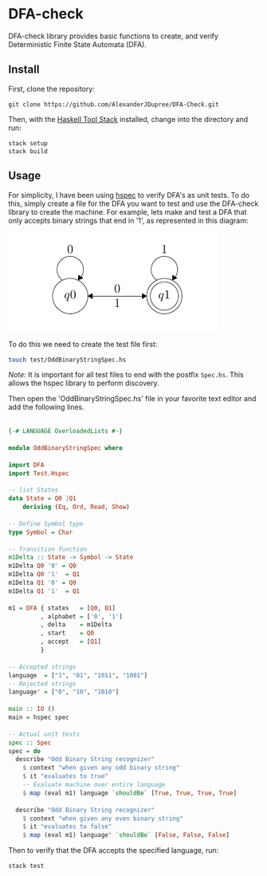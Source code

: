 # DFA-check

DFA-check library provides basic functions to create, and verify Deterministic Finite State Automata (DFA). 

## Install

First, clone the repository:

```
git clone https://github.com/AlexanderJDupree/DFA-Check.git
```

Then, with the [Haskell Tool Stack](https://docs.haskellstack.org/en/stable/README/#how-to-install) installed, change into the directory and run:

```
stack setup
stack build
```

## Usage

For simplicity, I have been using [hspec](https://hspec.github.io/) to verify DFA's as unit tests. To do this, simply create a file for the DFA you want to test and use the DFA-check library to create the machine. For example, lets make and test a DFA that only accepts binary strings that end in '1', as represented in this diagram:

![Odd Binary String DFA](example.png)

To do this we need to create the test file first:

```bash
touch test/OddBinaryStringSpec.hs
```

*Note:* It is important for all test files to end with the postfix `Spec.hs`. This allows the hspec library to perform discovery. 

Then open the 'OddBinaryStringSpec.hs' file in your favorite text editor and add the following lines. 

```haskell

{-# LANGUAGE OverloadedLists #-}

module OddBinaryStringSpec where

import DFA
import Test.Hspec

-- list States
data State = Q0 |Q1
    deriving (Eq, Ord, Read, Show)

-- Define Symbol type
type Symbol = Char

-- Transition function
m1Delta :: State -> Symbol -> State
m1Delta Q0 '0' = Q0
m1Delta Q0 '1'  = Q1
m1Delta Q1 '0' = Q0
m1Delta Q1 '1'  = Q1

m1 = DFA { states   = [Q0, Q1]
         , alphabet = ['0', '1']
         , delta    = m1Delta
         , start    = Q0
         , accept   = [Q1]
         }

-- Accepted strings
language  = ["1", "01", "1011", "1001"]
-- Rejected strings
language' = ["0", "10", "1010"]

main :: IO ()
main = hspec spec

-- Actual unit tests
spec :: Spec
spec = do
  describe "Odd Binary String recognizer"
    $ context "when given any odd binary string"
    $ it "evaluates to true"
    -- Evaluate machine over entire language
    $ map (eval m1) language `shouldBe` [True, True, True, True]

  describe "Odd Binary String recognizer"
    $ context "when given any even binary string"
    $ it "evaluates to false"
    $ map (eval m1) language' `shouldBe` [False, False, False]

```

Then to verify that the DFA accepts the specified language, run:

```
stack test
```

